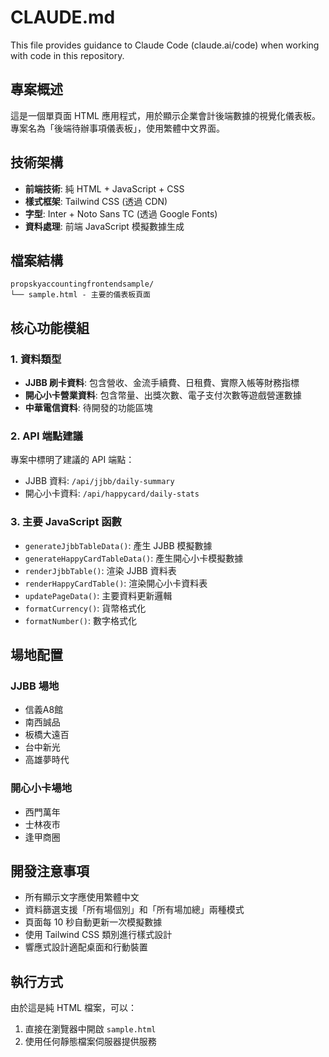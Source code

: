 # CLAUDE.md

This file provides guidance to Claude Code (claude.ai/code) when working with code in this repository.

## 專案概述

這是一個單頁面 HTML 應用程式，用於顯示企業會計後端數據的視覺化儀表板。專案名為「後端待辦事項儀表板」，使用繁體中文界面。

## 技術架構

- **前端技術**: 純 HTML + JavaScript + CSS
- **樣式框架**: Tailwind CSS (透過 CDN)
- **字型**: Inter + Noto Sans TC (透過 Google Fonts)
- **資料處理**: 前端 JavaScript 模擬數據生成

## 檔案結構

```
propskyaccountingfrontendsample/
└── sample.html - 主要的儀表板頁面
```

## 核心功能模組

### 1. 資料類型
- **JJBB 刷卡資料**: 包含營收、金流手續費、日租費、實際入帳等財務指標
- **開心小卡營業資料**: 包含幣量、出獎次數、電子支付次數等遊戲營運數據  
- **中華電信資料**: 待開發的功能區塊

### 2. API 端點建議
專案中標明了建議的 API 端點：
- JJBB 資料: `/api/jjbb/daily-summary`
- 開心小卡資料: `/api/happycard/daily-stats`

### 3. 主要 JavaScript 函數
- `generateJjbbTableData()`: 產生 JJBB 模擬數據
- `generateHappyCardTableData()`: 產生開心小卡模擬數據
- `renderJjbbTable()`: 渲染 JJBB 資料表
- `renderHappyCardTable()`: 渲染開心小卡資料表
- `updatePageData()`: 主要資料更新邏輯
- `formatCurrency()`: 貨幣格式化
- `formatNumber()`: 數字格式化

## 場地配置

### JJBB 場地
- 信義A8館
- 南西誠品  
- 板橋大遠百
- 台中新光
- 高雄夢時代

### 開心小卡場地
- 西門萬年
- 士林夜市
- 逢甲商圈

## 開發注意事項

- 所有顯示文字應使用繁體中文
- 資料篩選支援「所有場個別」和「所有場加總」兩種模式
- 頁面每 10 秒自動更新一次模擬數據
- 使用 Tailwind CSS 類別進行樣式設計
- 響應式設計適配桌面和行動裝置

## 執行方式

由於這是純 HTML 檔案，可以：
1. 直接在瀏覽器中開啟 `sample.html`
2. 使用任何靜態檔案伺服器提供服務